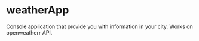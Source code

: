 # weatherApp
Console application that provide you with information in your city. Works on openweatherr API.
